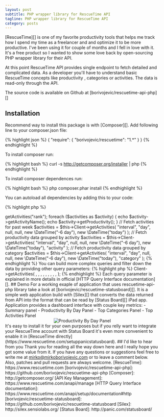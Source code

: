 ```yaml
---
layout: post
subtitle: PHP wrapper library for RescueTime API
tagline: PHP wrapper library for RescueTime API
category: posts
---
```


[RescueTime][] is one of my favorite productivity tools that helps me track how I spend my time as a freelancer and and optimize it to be more productive. I've been using it for couple of months and I fell in love with it. It's a free product so I wanted to show some love back by open-sourcing PHP wrapper library for their API.

At this point RescueTime API provides single endpoint to fetch detailed and complicated data. As a developer you'll have to understand basic RescueTime concepts like productivity , categories or activities. The data is read-only through the API.

The source code is available on Github at [borivojevic/rescuetime-api-php][]

## Installation

Recommend way to install this package is with [Composer][]. Add following line to your composer.json file:

{% highlight json %}
{
    "require": {
        "borivojevic/rescuetime": "1.*"
    }
}
{% endhighlight %}

To install composer run:

{% highlight bash %}
curl -s http://getcomposer.org/installer | php
{% endhighlight %}

To install composer dependences run:

{% highlight bash %}
php composer.phar install
{% endhighlight %}

You can autoload all dependencies by adding this to your code:

{% highlight php %}
<?php
require 'vendor/autoload.php';
{% endhighlight %}

## Usage

The main entry point of the library is the `RescueTime\Client` class. API methods require to be signed with valid `api_key` parameter which you have to provide as a first argument of the constructor. You can obtain RescueTime API key on [API Key Management][] console page.

{% highlight php %}
<?php
$Client = new \RescueTime\Client($apiKey);

// Basic example
$activities = $Client->getActivities("rank");

foreach ($activities as $activity) {
    echo $activity->getActivityName();
    echo $activity->getProductivity();
}

// Fetch activities for past week
$activities = $this->Client->getActivities(
    "interval",
    "day",
    null,
    null,
    new \DateTime("-6 day"),
    new \DateTime("today")
);

// Fetch productivity data grouped by activity
$activities = $this->Client->getActivities(
    "interval",
    "day",
    null,
    null,
    new \DateTime("-6 day"),
    new \DateTime("today"),
    "activity"
);

// Fetch productivity data grouped by category
$activities = $this->Client->getActivities(
    "interval",
    "day",
    null,
    null,
    new \DateTime("-6 day"),
    new \DateTime("today"),
    "category"
);
{% endhighlight %}

You can build more complex queries and filter down the data by providing other query parameters:

{% highlight php %}
<?php
$this->Client->getActivities(
    <perspective>,
    <resolution_time>,
    <restrict_group>,
    <restrict_user>,
    <restrict_begin>,
    <restrict_end>,
    <restrict_kind>,
    <restrict_project>,
    <restrict_thing>,
    <restrict_thingy>
);
{% endhighlight %}

Each query parameter is explained in more details in official [HTTP Query Interface documentation][].

## Demo

For a working exaple of application that uses rescuetime-api-php library take a look at [borivojevic/rescuetime-statusboard][]. It is a simple web application build with [Silex][] that converts the data returned from API into the format that can be read by [Status Board][] iPad app.

Application provides a dashboard interface with couple key metrics:

- Summary panel
- Productivity By Day Panel
- Top Categories Panel
- Top Activities Panel

<center><img src="http://f.cl.ly/items/1p0n00010s052H3T0B1e/statusboard-productivity-by-day.jpg" alt="Productivity By Day Panel" /></center>

It's easy to install it for your own purposes but if you relly want to integrate your RescueTime account with Status Board it's even more convenient to enable it in [RescueTime directly](https://www.rescuetime.com/setuppanicstatusboard).

## I'd like to hear from you

Thank you for reading all the way down here and I really hope you got some value from it. If you have any questions or suggestions feel free to write me at <a href="mailto:mirko@mirkoborivojevic.com">mirko@mirkoborivojevic.com</a> or to leave a comment below. Also, patches and pull requests are always welcome.

[RescueTime]: https://www.rescuetime.com
[borivojevic/rescuetime-api-php]: https://github.com/borivojevic/rescuetime-api-php
[Composer]: http://getcomposer.org/
[API Key Management]: https://www.rescuetime.com/anapi/manage
[HTTP Query Interface documentation]: https://www.rescuetime.com/anapi/setup/documentation#http
[borivojevic/rescuetime-statusboard]: https://github.com/borivojevic/rescuetime-statusboard
[Silex]: http://silex.sensiolabs.org/
[Status Board]: http://panic.com/statusboard/